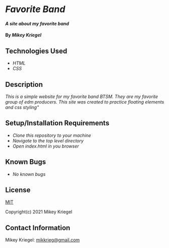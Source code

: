 # _Favorite Band_

#### _A site about my favorite band_

#### By _**Mikey Kriegel**_

## Technologies Used

* _HTML_
* _CSS_

## Description

_This is a simple website for my favorite band BTSM. They are my favorite group of edm producers. This site was created to practice floating elements and css styling"_

## Setup/Installation Requirements

* _Clone this repository to your machine_
* _Navigate to the top level directory_
* _Open index.html in you browser_

## Known Bugs

* _No known bugs_

## License

[MIT](https://opensource.org/licenses/MIT)

Copyright(c) 2021 Mikey Kriegel

## Contact Information

Mikey Kriegel: mikkrieg@gmail.com